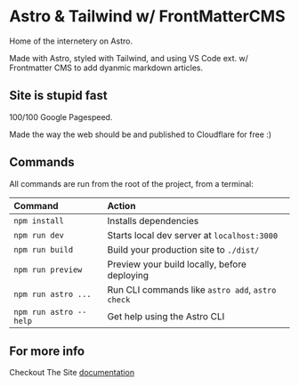 # Astro & Tailwind  w/ FrontMatterCMS

Home of the internetery on Astro.

Made with Astro, styled with Tailwind, and using VS Code ext. w/ Frontmatter CMS to add dyanmic markdown articles.

## Site is stupid fast 

100/100 Google Pagespeed.

Made the way the web should be and published to Cloudflare for free :)

## Commands

All commands are run from the root of the project, from a terminal:

| Command                | Action                                           |
| :--------------------- | :----------------------------------------------- |
| `npm install`          | Installs dependencies                            |
| `npm run dev`          | Starts local dev server at `localhost:3000`      |
| `npm run build`        | Build your production site to `./dist/`          |
| `npm run preview`      | Preview your build locally, before deploying     |
| `npm run astro ...`    | Run CLI commands like `astro add`, `astro check` |
| `npm run astro --help` | Get help using the Astro CLI                     |

## For more info
Checkout The Site  [documentation](https://www.internetery.com)
